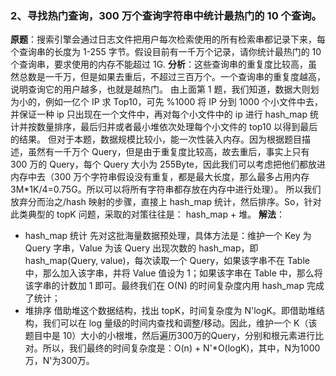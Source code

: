 ### 2、寻找热门查询，300 万个查询字符串中统计最热门的 10 个查询。

**原题**：搜索引擎会通过日志文件把用户每次检索使用的所有检索串都记录下来，每个查询串的长度为 1-255 字节。假设目前有一千万个记录，请你统计最热门的 10 个查询串，要求使用的内存不能超过 1G.
**分析**：这些查询串的重复度比较高，虽然总数是一千万，但是如果去重后，不超过三百万个。一个查询串的重复度越高，说明查询它的用户越多，也就是越热门。
由上面第 1 题，我们知道，数据大则划为小的，例如一亿个 IP 求 Top10，可先 %1000 将 IP 分到 1000 个小文件中去，并保证一种 ip 只出现在一个文件中，再对每个小文件中的 ip 进行 hash_map 统计并按数量排序，最后归并或者最小堆依次处理每个小文件的 top10 以得到最后的结果。
但对于本题，数据规模比较小，能一次性装入内存。因为根据题目描述，虽然有一千万个 Query，但是由于重复度比较高，故去重后，事实上只有 300 万的 Query，每个 Query 大小为 255Byte，因此我们可以考虑把他们都放进内存中去（300 万个字符串假设没有重复，都是最大长度，那么最多占用内存 3M*1K/4=0.75G。所以可以将所有字符串都存放在内存中进行处理）。
所以我们放弃分而治之/hash 映射的步骤，直接上 hash_map 统计，然后排序。So，针对此类典型的 topK 问题，采取的对策往往是：
hash_map + 堆。
**解法**：

- hash_map 统计
  先对这批海量数据预处理，具体方法是：维护一个 Key 为 Query 字串，Value 为该 Query 出现次数的 hash_map，即 hash_map(Query, value)，每次读取一个 Query，如果该字串不在 Table 中，那么加入该字串，并将 Value 值设为 1；如果该字串在 Table 中，那么将该字串的计数加 1 即可。最终我们在 O(N) 的时间复杂度内用 hash_map 完成了统计；
- 堆排序
  借助堆这个数据结构，找出 topK，时间复杂度为 N'logK。即借助堆结构，我们可以在 log 量级的时间内查找和调整/移动。因此，维护一个 K（该题目中是 10）大小的小根堆，然后遍历300万的Query，分别和根元素进行比对。所以，我们最终的时间复杂度是：O(n) + N'*O(logK)，其中，N为1000万，N'为300万。